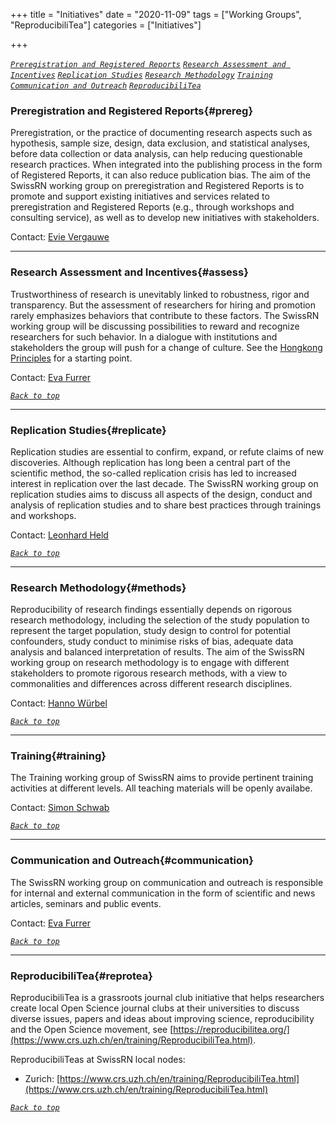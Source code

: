 +++
title = "Initiatives"
date = "2020-11-09"
tags = ["Working Groups", "ReproducibiliTea"]
categories = ["Initiatives"]

+++

[*`Preregistration and Registered Reports`*](#prereg) [*`Research Assessment and Incentives`*](#assess) [*`Replication Studies`*](#replicate) [*`Research Methodology`*](#methods) [*`Training`*](#training) [*`Communication and Outreach`*](#communication)  [*`ReproducibiliTea`*](#reprotea)

### Preregistration and Registered Reports{#prereg}
Preregistration, or the practice of documenting research aspects such as hypothesis, sample size, design, data exclusion, and statistical analyses, before data collection or data analysis, can help reducing questionable research practices. When integrated into the publishing process in the form of Registered Reports, it can also reduce publication bias. The aim of the SwissRN working group on preregistration and Registered Reports is to promote and support existing initiatives and services related to preregistration and Registered Reports (e.g., through workshops and consulting service), as well as to develop new initiatives with stakeholders.

Contact: [Evie Vergauwe](Evie.Vergauwe@unige.ch)

---

### Research Assessment and Incentives{#assess}
Trustworthiness of research is unevitably linked to robustness, rigor and transparency. But the assessment of researchers for hiring and promotion rarely emphasizes behaviors that contribute to these factors. The SwissRN working group will be discussing possibilities to reward and recognize researchers for such behavior. In a dialogue with institutions and stakeholders the group will push for a change of culture. See the [Hongkong Principles](https://doi.org/10.1371/journal.pbio.3000737) for a starting point.

Contact: [Eva Furrer](eva.furrer@uzh.ch)

[*`Back to top`*](#)

---

### Replication Studies{#replicate}
Replication studies are essential to confirm, expand, or refute claims of new discoveries. Although replication has long been a central part of the scientific method, the so-called replication crisis has led to increased interest in replication over the last decade. The SwissRN working group on replication studies aims to discuss all aspects of the
design, conduct and analysis of replication studies and to share best practices through trainings and workshops.

Contact: [Leonhard Held](mailto:leonhard.held@uzh.ch)

[*`Back to top`*](#)

---

### Research Methodology{#methods}
Reproducibility of research findings essentially depends on rigorous research methodology, including the selection of the study population to represent the target population, study design to control for potential confounders, study conduct to minimise risks of bias, adequate data analysis and balanced interpretation of results. The aim of the SwissRN working group on research methodology is to engage with different stakeholders to promote rigorous research methods, with a view to commonalities and differences across different research disciplines.

Contact: [Hanno Würbel](hanno.wuerbel@vetsuisse.unibe.ch)

[*`Back to top`*](#)

---

### Training{#training}
The Training working group of SwissRN aims to provide pertinent training activities at different levels. All teaching materials will be openly availabe. 

Contact: [Simon Schwab](simon.schwab@uzh.ch)

[*`Back to top`*](#)

---

### Communication and Outreach{#communication}
The SwissRN working group on communication and outreach is responsible for internal and external communication in the form of scientific and news articles, seminars and public events.

Contact: [Eva Furrer](eva.furrer@uzh.ch)

[*`Back to top`*](#)

---

### ReproducibiliTea{#reprotea}
ReproducibiliTea is a grassroots journal club initiative that helps researchers create local Open Science journal clubs at their universities to discuss diverse issues, papers and ideas about improving science, reproducibility and the Open Science movement, see [https://reproducibilitea.org/](https://www.crs.uzh.ch/en/training/ReproducibiliTea.html).

ReproducibiliTeas at SwissRN local nodes: 
* Zurich: [https://www.crs.uzh.ch/en/training/ReproducibiliTea.html](https://www.crs.uzh.ch/en/training/ReproducibiliTea.html)

[*`Back to top`*](#)
